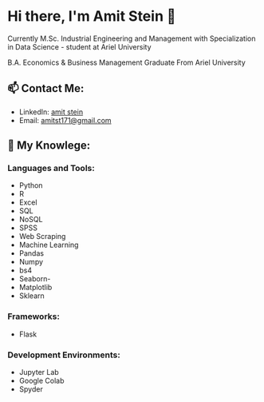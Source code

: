 
# Hi there, I'm Amit Stein 👋
Currently M.Sc. Industrial Engineering and Management with Specialization in Data Science - student at Ariel University

B.A. Economics & Business Management Graduate From Ariel University

## 📫 Contact Me:
- LinkedIn: [amit stein](https://www.linkedin.com/in/amit-stein-41b349200/)
- Email: [amitst171@gmail.com](amitst171@gmail.com)

## 🔬 My Knowlege:
### Languages and Tools:
- Python
- R
- Excel
- SQL
- NoSQL
- SPSS
- Web Scraping
- Machine Learning
- Pandas
- Numpy
- bs4
- Seaborn-
- Matplotlib
- Sklearn


### Frameworks:
- Flask

### Development Environments:
- Jupyter Lab
- Google Colab
- Spyder



